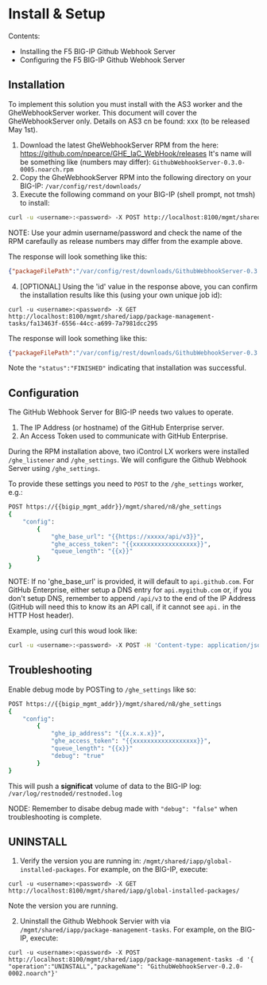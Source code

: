 # Install & Setup

Contents:

* Installing the F5 BIG-IP Github Webhook Server
* Configuring the F5 BIG-IP Github Webhook Server

## Installation

To implement this solution you must install with the AS3 worker and the GheWebhookServer worker. This document will cover the GheWebhookServer only. Details on AS3 cn be found: xxx (to be released May 1st).

1. Download the latest GheWebhookServer RPM from the here: https://github.com/npearce/GHE_IaC_WebHook/releases It's name will be something like (numbers may differ): `GithubWebhookServer-0.3.0-0005.noarch.rpm`
2. Copy the GheWebhookServer RPM into the following directory on your BIG-IP: `/var/config/rest/downloads/`
3. Execute the following command on your BIG-IP (shell prompt, not tmsh) to install:

```sh
curl -u <username>:<password> -X POST http://localhost:8100/mgmt/shared/iapp/package-management-tasks -d '{ "operation":"INSTALL","packageFilePath": "/var/config/rest/downloads/GithubWebhookServer-0.3.0-0005.noarch.rpm"}'
```

NOTE: Use your admin username/password and check the name of the RPM carefaully as release numbers may differ from the example above.

The response will look something like this:

```json
{"packageFilePath":"/var/config/rest/downloads/GithubWebhookServer-0.3.0-0005.noarch.rpm","operation":"INSTALL","id":"fa13463f-6556-44cc-a699-7a7981dcc295","status":"CREATED","userReference":{"link":"https://localhost/mgmt/shared/authz/users/admin"},"identityReferences":[{"link":"https://localhost/mgmt/shared/authz/users/admin"}],"ownerMachineId":"3ed07ac1-8c3e-43c5-aacf-53eebf4cb2f8","generation":1,"lastUpdateMicros":1524932793810249,"kind":"shared:iapp:package-management-tasks:iapppackagemanagementtaskstate","selfLink":"https://localhost/mgmt/shared/iapp/package-management-tasks/fa13463f-6556-44cc-a699-7a7981dcc295"}
```

4. [OPTIONAL] Using the 'id' value in the response above, you can confirm the installation results like this (using your own unique job id):

`curl -u <username>:<password> -X GET http://localhost:8100/mgmt/shared/iapp/package-management-tasks/fa13463f-6556-44cc-a699-7a7981dcc295`

The response will look something like this:

```json
{"packageFilePath":"/var/config/rest/downloads/GithubWebhookServer-0.3.0-0005.noarch.rpm","packageName":"GithubWebhookServer-0.3.0-0005.noarch","operation":"INSTALL","packageManifest":{"tags":["IAPP"]},"id":"fa13463f-6556-44cc-a699-7a7981dcc295","status":"FINISHED","startTime":"2018-04-28T09:26:33.818-0700","endTime":"2018-04-28T09:26:34.711-0700","userReference":{"link":"https://localhost/mgmt/shared/authz/users/admin"},"identityReferences":[{"link":"https://localhost/mgmt/shared/authz/users/admin"}],"ownerMachineId":"3ed07ac1-8c3e-43c5-aacf-53eebf4cb2f8","generation":3,"lastUpdateMicros":1524932794714759,"kind":"shared:iapp:package-management-tasks:iapppackagemanagementtaskstate","selfLink":"https://localhost/mgmt/shared/iapp/package-management-tasks/fa13463f-6556-44cc-a699-7a7981dcc295"}
```

Note the `"status":"FINISHED"` indicating that installation was successful.

## Configuration

The GitHub Webhook Server for BIG-IP needs two values to operate. 

1. The IP Address (or hostname) of the GitHub Enterprise server.
2. An Access Token used to communicate with GitHub Enterprise.

During the RPM installation above, two iControl LX workers were installed `/ghe_listener` and `/ghe_settings`. We will configure the Github Webhook Server using `/ghe_settings`.

To provide these settings you need to `POST` to the `/ghe_settings` worker, e.g.:

```sh
POST https://{{bigip_mgmt_addr}}/mgmt/shared/n8/ghe_settings
{
    "config":
        {
            "ghe_base_url": "{{https://xxxxx/api/v3}}",
            "ghe_access_token": "{{xxxxxxxxxxxxxxxxxx}}",
            "queue_length": "{{x}}"
        }
}
```

NOTE: If no 'ghe_base_url' is provided, it will default to `api.github.com`. For GitHub Enterprise, either setup a DNS entry for `api.mygithub.com` or, if you don't setup DNS, remember to append `/api/v3` to the end of the IP Address (GitHub will need this to know its an API call, if it cannot see `api.` in the HTTP Host header). 

Example, using curl this woud look like:

```sh
curl -u <username>:<password> -X POST -H 'Content-type: application/json' http://localhost:8100/mgmt/shared/n8/ghe_settings -d '{"config":{"ghe_base_url": "https://172.31.1.200/api/v3", "ghe_access_token": "b95bcc50728b2afdd779f450ae55b2246b1a5cb9"}}'
```

## Troubleshooting

Enable debug mode by POSTing to `/ghe_settings` like so:


```sh
POST https://{{bigip_mgmt_addr}}/mgmt/shared/n8/ghe_settings
{
    "config":
        {
            "ghe_ip_address": "{{x.x.x.x}}",
            "ghe_access_token": "{{xxxxxxxxxxxxxxxxxx}}",
            "queue_length": "{{x}}"
            "debug": "true"
        }
}
```

This will push a **significat** volume of data to the BIG-IP log: `/var/log/restnoded/restnoded.log`

NODE: Remember to disabe debug made with `"debug": "false"` when troubleshooting is complete. 

## UNINSTALL

1. Verify the version you are running in: `/mgmt/shared/iapp/global-installed-packages`. For example, on the BIG-IP, execute:

`curl -u <username>:<password> -X GET http://localhost:8100/mgmt/shared/iapp/global-installed-packages/`

Note the version you are running.

2. Uninstall the Github Webhook Servier with via `/mgmt/shared/iapp/package-management-tasks`. For example, on the BIG-IP, execute:

`curl -u <username>:<password> -X POST http://localhost:8100/mgmt/shared/iapp/package-management-tasks -d '{ "operation":"UNINSTALL","packageName": "GithubWebhookServer-0.2.0-0002.noarch"}'`

